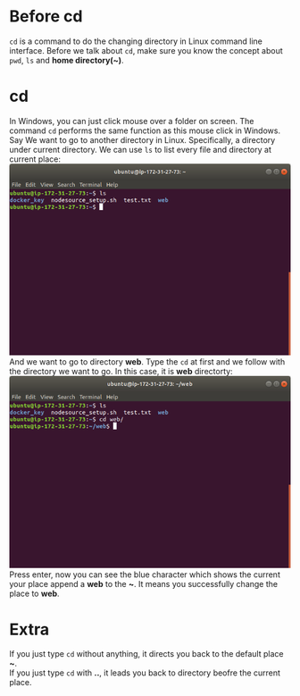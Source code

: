 # Before cd  
`cd` is a command to do the changing directory in Linux command line interface. 
Before we talk about `cd`, make sure you know the concept about `pwd`, `ls` and **home directory(~)**.  
# cd  
In Windows, you can just click mouse over a folder on screen. The command `cd` performs the same function as this mouse click in Windows.  
Say We want to go to another directory in Linux. Specifically, a directory under current directory. We can use `ls` to list every file and directory at current place:  
![](image/cd/cd_1.png)  
And we want to go to directory **web**. Type the `cd` at first and we follow with the directory we want to go. In this case, it is **web** directorty:  
![](image/cd/cd_2.png)  
Press enter, now you can see the blue character which shows the current your place append a **web** to the **~**. It means you successfully change the place to **web**.  
# Extra  
If you just type `cd` without anything, it directs you back to the default place **~**.  
If you just type `cd` with **..**, it leads you back to directory beofre the current place.  
